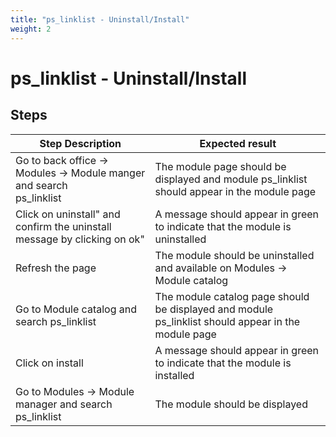 ```yaml
---
title: "ps_linklist - Uninstall/Install"
weight: 2
---
```


# ps_linklist - Uninstall/Install
## Steps
| Step Description | Expected result |
| ----- | ----- |
| Go to back office -> Modules -> Module manger and search <br>ps_linklist | The module page should be displayed and module ps_linklist should appear in the module page |
| Click on uninstall" and confirm the uninstall message by clicking on ok" | A message should appear in green to indicate that the module is uninstalled |
| Refresh the page | The module should be uninstalled and available on Modules -> Module catalog |
| Go to Module catalog and search ps_linklist | The module catalog page should be displayed and module ps_linklist should appear in the module page |
| Click on install | A message should appear in green to indicate that the module is installed |
| Go to Modules -> Module manager and search ps_linklist | The module should be displayed |
